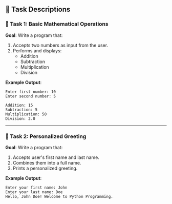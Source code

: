 ## 📝 Task Descriptions

### 🔹 Task 1: Basic Mathematical Operations
**Goal**: Write a program that:
1. Accepts two numbers as input from the user.
2. Performs and displays:
   - Addition
   - Subtraction
   - Multiplication
   - Division

**Example Output**:
```
Enter first number: 10  
Enter second number: 5  

Addition: 15  
Subtraction: 5  
Multiplication: 50  
Division: 2.0
```

---

### 🔹 Task 2: Personalized Greeting
**Goal**: Write a program that:
1. Accepts user's first name and last name.
2. Combines them into a full name.
3. Prints a personalized greeting.

**Example Output**:
```
Enter your first name: John  
Enter your last name: Doe  
Hello, John Doe! Welcome to Python Programming.
```
